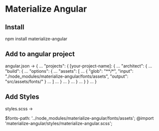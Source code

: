 # Materialize Angular

## Install
npm install materialize-angular

## Add to angular project
angular.json -> 
  {
    ...
    "projects": {
      [your-project-name]: {
        ...
        "architect": {
          ...
          "build": {
            ...
            "options": {
              ...
              "assets": [
                ...
                {
                  "glob": "**/*",
                  "input": "./node_modules/materialize-angular/fonts/assets",
                  "output": "src/assets/fonts/"
                }
                ...
              ]
              ...
            }
            ...
          }
          ...
        }
        ...
      }
    }
    ...
  }


## Add Styles
styles.scss -> 

  $fonts-path: '../node_modules/materialize-angular/fonts/assets';
  @import 'materialize-angular/styles/materialize-angular.scss';
